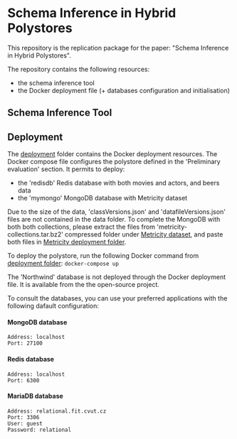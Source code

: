 # Schema Inference in Hybrid Polystores
This repository is the replication package for the paper: "Schema Inference in Hybrid Polystores".

The repository contains the following resources:
- the schema inference tool
- the Docker deployment file (+ databases configuration and initialisation)

## Schema Inference Tool


## Deployment
The [deployment](deployment/) folder contains the Docker deployment resources. The Docker compose file configures the polystore defined in the 'Preliminary evaluation' section. It permits to deploy:
- the 'redisdb' Redis database with both movies and actors, and beers data
- the 'mymongo' MongoDB database with Metricity dataset

Due to the size of the data, 'classVersions.json' and 'datafileVersions.json' files are not contained in the data folder. To complete the MongoDB with both both collections, please extract the files from 'metricity-collections.tar.bz2' compressed folder under [Metricity dataset](datasets/metricity/), and paste both files in [Metricity deployment folder](deployment/data/mongo-seed/metricity-collections/). 

To deploy the polystore, run the following Docker command from [deployment folder](deployment/):
```docker-compose up```

The 'Northwind' database is not deployed through the Docker deployment file. It is available from the the open-source project.

To consult the databases, you can use your preferred applications with the following dafault configuration:
#### MongoDB database
```
Address: localhost
Port: 27100
```
#### Redis database
```
Address: localhost
Port: 6300
```

#### MariaDB database
```
Address: relational.fit.cvut.cz
Port: 3306
User: guest
Password: relational
```
